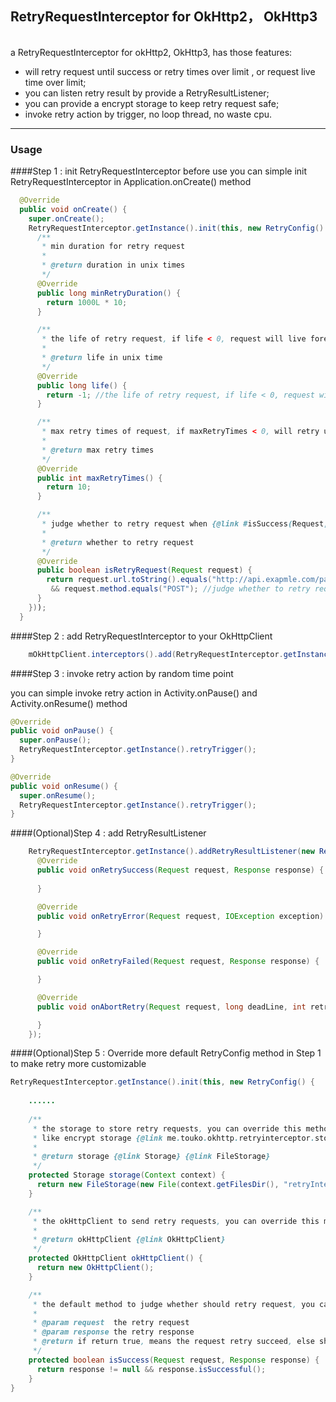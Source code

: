 ## RetryRequestInterceptor for OkHttp2， OkHttp3
</br>
a RetryRequestInterceptor for okHttp2, OkHttp3, has those features:

* will retry request until success or retry times over limit , or request live time over limit; 
* you can listen retry result by provide a RetryResultListener;
* you can provide a encrypt storage to keep retry request safe;
* invoke retry action by trigger, no loop thread, no waste cpu.

---
### Usage

####Step 1 : init RetryRequestInterceptor before use
you can simple init RetryRequestInterceptor in Application.onCreate() method

```java
  @Override
  public void onCreate() {
    super.onCreate();
    RetryRequestInterceptor.getInstance().init(this, new RetryConfig() {
      /**
       * min duration for retry request
       *
       * @return duration in unix times
       */
      @Override
      public long minRetryDuration() {
        return 1000L * 10;
      }

      /**
       * the life of retry request, if life < 0, request will live forever
       *
       * @return life in unix time
       */
      @Override
      public long life() {
        return -1; //the life of retry request, if life < 0, request will live forever
      }

      /**
       * max retry times of request, if maxRetryTimes < 0, will retry unLimit times
       *
       * @return max retry times
       */
      @Override
      public int maxRetryTimes() {
        return 10;
      }

      /**
       * judge whether to retry request when {@link #isSuccess(Request, Response)} return false
       *
       * @return whether to retry request
       */
      @Override
      public boolean isRetryRequest(Request request) {
        return request.url.toString().equals("http://api.exapmle.com/payresult/upload")
         && request.method.equals("POST"); //judge whether to retry request
      }
    }));
  }
```
####Step 2 : add RetryRequestInterceptor to your OkHttpClient

```java
    mOkHttpClient.interceptors().add(RetryRequestInterceptor.getInstance());
```

####Step 3 : invoke retry action by random time point

you can simple invoke retry action in Activity.onPause() and Activity.onResume() method

```java
@Override
public void onPause() {
  super.onPause();
  RetryRequestInterceptor.getInstance().retryTrigger();
}

@Override
public void onResume() {
  super.onResume();
  RetryRequestInterceptor.getInstance().retryTrigger();
}
```

####(Optional)Step 4 : add RetryResultListener

```java
    RetryRequestInterceptor.getInstance().addRetryResultListener(new RetryResultListener() {
      @Override
      public void onRetrySuccess(Request request, Response response) {
        
      }

      @Override
      public void onRetryError(Request request, IOException exception) {

      }

      @Override
      public void onRetryFailed(Request request, Response response) {

      }

      @Override
      public void onAbortRetry(Request request, long deadLine, int retryTimes) {

      }
    });
```

####(Optional)Step 5 : Override more default RetryConfig method in Step 1 to make retry more customizable
```java
RetryRequestInterceptor.getInstance().init(this, new RetryConfig() {
    
    ......
    
    /**
     * the storage to store retry requests, you can override this method to provide customize storage,
     * like encrypt storage {@link me.touko.okhttp.retryinterceptor.storage.EncryptFileStorage} etc..
     *
     * @return storage {@link Storage} {@link FileStorage}
     */
    protected Storage storage(Context context) {
      return new FileStorage(new File(context.getFilesDir(), "retryInterceptor").getAbsolutePath(), 0);
    }

    /**
     * the okHttpClient to send retry requests, you can override this method to provide your customize OkHttpClient
     *
     * @return okHttpClient {@link OkHttpClient}
     */
    protected OkHttpClient okHttpClient() {
      return new OkHttpClient();
    }

    /**
     * the default method to judge whether should retry request, you can override this method to judge by your logic
     *
     * @param request  the retry request
     * @param response the retry response
     * @return if return true, means the request retry succeed, else should continue retry
     */
    protected boolean isSuccess(Request request, Response response) {
      return response != null && response.isSuccessful();
    }
}
```